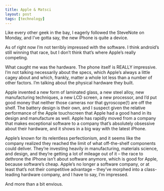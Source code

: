 ```yaml
---
title: Apple & Matsci
layout: post
tags: [technology]
---
```

Like every other geek in the bay, I eagerly followed the SteveNote on Monday, and I’ve gotta say, the new iPhone is quite a device.

As of right now I’m not terribly impressed with the software. I think android’s still winning that race, but I don’t think that’s where Apple’s really competing.

What caught me was the hardware. The phone itself is REALLY impressive. I’m not talking necessarily about the specs, which Apple’s always a little cagey about and which, frankly, matter a whole lot less than a number of other factors. I’m talking about the physical hardware they built.

Apple invented a new form of laminated glass, a new steel alloy, new manufacturing techniques, a new LCD screen, a new processor, and I’d put good money that neither those cameras nor that gyroscope(!) are off the shelf. The battery design is their own, and I suspect given the relative performance of the Apple touchscreen that Apple had a good hand in its design and manufacture as well. Apple has rapidly moved from a company that makes exceptional software to a company that’s absolutely obsessive about their hardware, and it shows in a big way with the latest iPhone.

Apple’s known for its relentless perfectionism, and it seems like the company realized they reached the limit of what off-the-shelf components could deliver. They’re investing heavily in manufacturing, materials science, and design, and they’re getting a lot of mileage out of it – the race to dethrone the iPhone isn’t about software anymore, which is good for Apple, because software’s cheap. Apple’s no longer a software company, or at least that’s not their competitive advantage – they’ve morphed into a class-leading hardware company, and I have to say, I’m impressed.

And more than a bit envious.